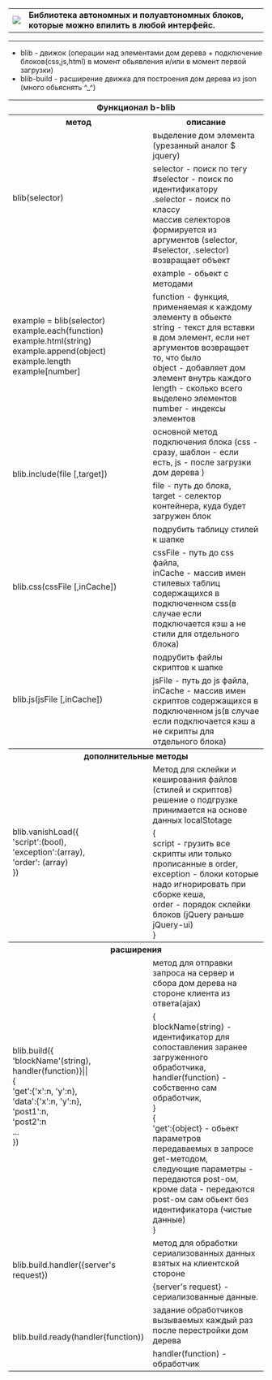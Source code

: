 <table border=0>
    <tr>
        <td>
            <a href="http://blib.xe0.ru" target="_blanck" style="text-decoration:none;">
               <img src="http://blib.xe0.ru/index_logo.png" />
            </a>
        </td>
        <td>
            <strong>
                Библиотека автономных и полуавтономных блоков, которые можно впилить в любой интерфейс.
            </strong>
        </td>
    </tr>
</table>
<hr />

<ul>
    <li>blib - движок (операции над элементами дом дерева + подключение блоков(css,js,html) в момент обьявления и/или в момент первой загрузки)</li>
    <li>blib-build - расширение движка для построения дом дерева из json (много обьяснять ^_^)</li>
    
</ul>


<table>
    <tr>
        <th colspan="2">Функционал b-blib</th>
    </tr>
    <tr>
        <th>метод</th>
        <th>описание</th>
    </tr>
    <tr>
        <td rowspan="2">blib(selector)</td>
        <td>выделение дом элемента (урезанный аналог $ jquery)</td>
    </tr>
    <tr>
        <td>
            selector - поиск по тегу<br />
            #selector - поиск по идентификатору<br />
            .selector - поиск по классу<br />
            массив селекторов формируется из аргументов (selector, #selector, .selector)
            возвращает объект
        </td>
    </tr>
    <tr>
        <td rowspan="2">
        example = blib(selector)<br />
        example.each(function)<br />
        example.html(string)<br />
        example.append(object)<br />
        example.length<br />
        example[number]<br />
        </td>
        <td>example - обьект с методами</td>
    </tr>
    <tr>
        <td>
            function - функция, применяемая к каждому элементу в обьекте<br />
            string - текст для вставки в дом элемент, если нет аргументов возвращает то, что было<br />
            object - добавляет дом элемент внутрь каждого<br />
            length - сколько всего выделено элементов<br />
            number - индексы элементов
        </td>
    </tr>
    <tr>
        <td rowspan="2">blib.include(file [,target])</td>
        <td>основной метод подключения блока (css - сразу, шаблон - если есть, js - после загрузки дом дерева )</td>
    </tr>
    <tr>
        <td>
            file - путь до блока,<br />
            target - селектор контейнера, куда будет загружен блок
        </td>
    </tr>
    <tr>
        <td rowspan="2">blib.css(cssFile [,inCache])</td>
        <td>подрубить таблицу стилей к шапке</td>
    </tr>
    <tr>
        <td>
            cssFile - путь до css файла,<br />
            inCache - массив имен стилевых таблиц содержащихся в подключенном css(в случае если подключается кэш а не стили для отдельного блока)
        </td>
    </tr>
    <tr>
        <td rowspan="2">blib.js(jsFile [,inCache])</td>
        <td>подрубить файлы скриптов к шапке</td>
    </tr>
    <tr>
        <td>
            jsFile - путь до js файла,<br />
            inCache - массив имен скриптов содержащихся в подключенном js(в случае если подключается кэш а не скрипты для отдельного блока)
        </td>
    </tr>
    <tr><th colspan="2">дополнительные методы</th></tr>
    <tr></tr>
    <tr>
		<td rowspan="2">blib.vanishLoad({<br />'script':(bool),<br />'exception':(array),<br />'order': (array)<br />})</td>
		<td>
			Метод для склейки и кеширования файлов (стилей и скриптов) решение о подгрузке принимается на основе данных localStotage
		</td>
    </tr>
    <tr>
       <td>
        	{<br />
		 script - грузить все скрипты или только прописанные в order,<br />
		 exception - блоки которые надо игнорировать при сборке кеша,<br />
		 order - порядок склейки блоков (jQuery раньше jQuery-ui)<br />
		}
       </td>
    </tr>
    <tr><th colspan="2">расширения</th></tr>
    <tr>
        <td rowspan="2">blib.build({<br />'blockName'(string), <br />handler(function)}||<br />{<br />'get':{'x':n, 'y':n},<br /> 'data':{'x':n, 'y':n},<br /> 'post1':n,<br /> 'post2':n <br />...<br />})</td>
        <td>метод для отправки запроса на сервер и сбора дом дерева на стороне клиента из ответа(ajax)</td>
    </tr>
    <tr>
        <td>
	    	{<br />
		 blockName(string) - идентификатор для сопоставления заранее загруженного обработчика,<br />
		 handler(function) - собственно сам обработчик,<br />
		}<br />
		{<br />
		 'get':{object} - обьект параметров передаваемых в запросе get-методом,<br />
		 следующие параметры - передаются post-ом,<br />
		 кроме data - передаются post-ом сам обьект без идентификатора (чистые данные)<br />
		}
        </td>
    </tr>
    <tr>
        <td rowspan="2">blib.build.handler({server's request})</td>
        <td>метод для обработки сериализованных данных взятых на клиентской стороне</td>
    </tr>
    <tr>
        <td>
	    	{server's request} - сериализованные данные.
        </td>
    </tr>
    <tr>
        <td rowspan="2">blib.build.ready(handler(function))</td>
        <td>задание обработчиков вызываемых каждый раз после перестройки дом дерева</td>
    </tr>
    <tr>
        <td>
	    	handler(function) - обработчик
        </td>
    </tr>
</table>
